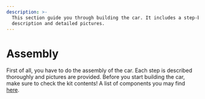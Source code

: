 ```yaml
---
description: >-
  This section guide you through building the car. It includes a step-by-step
  description and detailed pictures.
---
```


# Assembly

First of all, you have to do the assembly of the car. Each step is described thoroughly and pictures are provided. Before you start building the car, make sure to check the kit contents! A list of components you may find [here](https://nxp.gitbook.io/nxp-cup-hardware-reference-alamak/\~/drafts/-Lb8Dvmn1-JOE4hnq3qq/primary/kit-contents).
